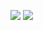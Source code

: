 ![](http://github-profile-summary-cards.vercel.app/api/cards/stats?username=stoynko&theme=apprentice)
![](http://github-profile-summary-cards.vercel.app/api/cards/most-commit-language?username=stoynko&theme=apprentice)
